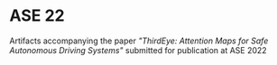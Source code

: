 # ASE 22
Artifacts accompanying the paper *"ThirdEye: Attention Maps for Safe Autonomous Driving Systems"* submitted for publication at ASE 2022

